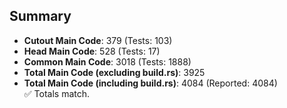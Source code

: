 ## Summary

- **Cutout Main Code**: 379 (Tests: 103)  
- **Head Main Code**: 528 (Tests: 17)  
- **Common Main Code**: 3018 (Tests: 1888)  
- **Total Main Code (excluding build.rs)**: 3925  
- **Total Main Code (including build.rs)**: 4084 (Reported: 4084)  
✅ Totals match.
